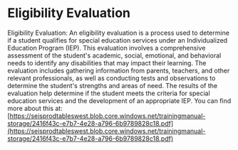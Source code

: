 # Eligibility Evaluation
Eligibility Evaluation: An eligibility evaluation is a process used to determine if a student qualifies for special education services under an Individualized Education Program (IEP). This evaluation involves a comprehensive assessment of the student's academic, social, emotional, and behavioral needs to identify any disabilities that may impact their learning. The evaluation includes gathering information from parents, teachers, and other relevant professionals, as well as conducting tests and observations to determine the student's strengths and areas of need. The results of the evaluation help determine if the student meets the criteria for special education services and the development of an appropriate IEP.
You can find more about this at: [https://seisprodtableswest.blob.core.windows.net/trainingmanual-storage/2416f43c-e7b7-4e28-a796-6b9789828c18.pdf](https://seisprodtableswest.blob.core.windows.net/trainingmanual-storage/2416f43c-e7b7-4e28-a796-6b9789828c18.pdf)